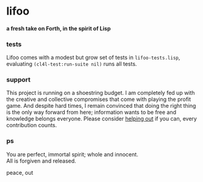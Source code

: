 # lifoo
#### a fresh take on Forth, in the spirit of Lisp

### tests
Lifoo comes with a modest but grow set of tests in ```lifoo-tests.lisp```, evaluating ```(cl4l-test:run-suite nil)``` runs all tests.

### support
This project is running on a shoestring budget. I am completely fed up with the creative and collective compromises that come with playing the profit game. And despite hard times, I remain convinced that doing the right thing is the only way forward from here; information wants to be free and knowledge belongs everyone. Please consider [helping out](https://www.paypal.me/c4life) if you can, every contribution counts.

### ps
You are perfect, immortal spirit; whole and innocent.<br/>
All is forgiven and released.

peace, out<br/>
